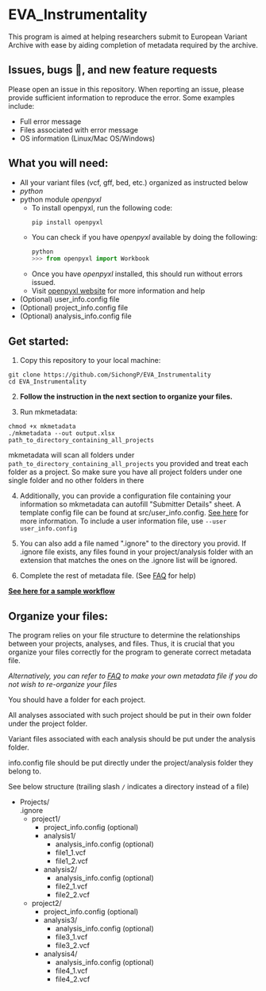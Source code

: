 # EVA_Instrumentality
This program is aimed at helping researchers submit to European Variant Archive with ease by aiding completion of metadata required by the archive.

## Issues, bugs :bug:, and new feature requests
Please open an issue in this repository. When reporting an issue, please provide sufficient information to reproduce the error. Some examples include:

* Full error message
* Files associated with error message
* OS information (Linux/Mac OS/Windows)

## What you will need:
* All your variant files (vcf, gff, bed, etc.) organized as instructed below
* *python*
* python module *openpyxl*
  * To install openpyxl, run the following code:
     ```shell
     pip install openpyxl
     ```
  * You can check if you have *openpyxl* available by doing the following:
    ```python
    python
    >>> from openpyxl import Workbook
    ```
  * Once you have *openpyxl* installed, this should run without errors issued.
  * Visit [openpyxl website](https://openpyxl.readthedocs.io/en/stable/) for more information and help
* (Optional) user_info.config file
* (Optional) project_info.config file
* (Optional) analysis_info.config file


## Get started:

1. Copy this repository to your local machine:
```shell
git clone https://github.com/SichongP/EVA_Instrumentality
cd EVA_Instrumentality
```

2. **Follow the instruction in the next section to organize your files.**

3. Run mkmetadata:
```
chmod +x mkmetadata
./mkmetadata --out output.xlsx path_to_directory_containing_all_projects
```
mkmetadata will scan all folders under ```path_to_directory_containing_all_projects``` you provided and treat each folder as a project. So make sure you have all project folders under one single folder and no other folders in there

4. Additionally, you can provide a configuration file containing your information so mkmetadata can autofill "Submitter Details" sheet. A template config file can be found at src/user_info.config. [See here](https://github.com/SichongP/EVA_Instrumentality/blob/master/config_guidline.md) for more information.
To include a user information file, use ```--user user_info.config```

5. You can also add a file named ".ignore" to the directory you provid. If .ignore file exists, any files found in your project/analysis folder with an extension that matches the ones on the .ignore list will be ignored.

6. Complete the rest of metadata file. (See [FAQ](https://github.com/SichongP/EVA_Instrumentality/blob/master/FAQ.md) for help)

[**See here for a sample workflow**](https://github.com/SichongP/EVA_Instrumentality/blob/master/sample_workflow.md)

## Organize your files:

The program relies on your file structure to determine the relationships between your projects, analyses, and files. Thus, it is crucial that you organize your files correctly for the program to generate correct metadata file.

*Alternatively, you can refer to [FAQ](https://github.com/SichongP/EVA_Instrumentality/blob/master/FAQ.md) to make your own metadata file if you do not wish to re-organize your files*

You should have a folder for each project. 

All analyses associated with such project should be put in their own folder under the project folder. 

Variant files associated with each analysis should be put under the analysis folder.

info.config file should be put directly under the project/analysis folder they belong to.

See below structure (trailing slash ```/``` indicates a directory instead of a file)

* Projects/\
    .ignore
  * project1/
    * project_info.config (optional)
    * analysis1/
      * analysis_info.config (optional)
      * file1_1.vcf
      * file1_2.vcf
    * analysis2/
      * analysis_info.config (optional)
      * file2_1.vcf
      * file2_2.vcf
  * project2/
    * project_info.config (optional)
    * analysis3/
      * analysis_info.config (optional)
      * file3_1.vcf
      * file3_2.vcf
    * analysis4/
      * analysis_info.config (optional)
      * file4_1.vcf
      * file4_2.vcf


